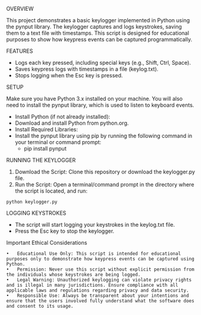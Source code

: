 OVERVIEW 

This project demonstrates a basic keylogger implemented in Python using the pynput library. The keylogger captures and logs keystrokes, saving them to a text file with timestamps. This script is designed for educational purposes to show how keypress events can be captured programmatically.

FEATURES

  - Logs each key pressed, including special keys (e.g., Shift, Ctrl, Space).
  - Saves keypress logs with timestamps in a file (keylog.txt).
  - Stops logging when the Esc key is pressed.

SETUP

Make sure you have Python 3.x installed on your machine. You will also need to install the pynput library, which is used to listen to keyboard events.
   - Install Python (if not already installed):
   - Download and install Python from python.org.
   - Install Required Libraries:
   - Install the pynput library using pip by running the following command in your terminal or command prompt:
       - pip install pynput

RUNNING THE KEYLOGGER

  1. Download the Script:
Clone this repository or download the keylogger.py file.
  2. Run the Script:
Open a terminal/command prompt in the directory where the script is located, and run:

    python keylogger.py

LOGGING KEYSTROKES 
  - The script will start logging your keystrokes in the keylog.txt file.
  - Press the Esc key to stop the keylogger.

Important Ethical Considerations

	•	Educational Use Only: This script is intended for educational purposes only to demonstrate how keypress events can be captured using Python.
	•	Permission: Never use this script without explicit permission from the individuals whose keystrokes are being logged.
	•	Legal Warning: Unauthorized keylogging can violate privacy rights and is illegal in many jurisdictions. Ensure compliance with all applicable laws and regulations regarding privacy and data security.
	•	Responsible Use: Always be transparent about your intentions and ensure that the users involved fully understand what the software does and consent to its usage.






